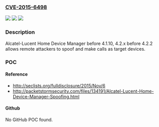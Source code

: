 ### [CVE-2015-6498](https://cve.mitre.org/cgi-bin/cvename.cgi?name=CVE-2015-6498)
![](https://img.shields.io/static/v1?label=Product&message=n%2Fa&color=blue)
![](https://img.shields.io/static/v1?label=Version&message=n%2Fa&color=blue)
![](https://img.shields.io/static/v1?label=Vulnerability&message=n%2Fa&color=brighgreen)

### Description

Alcatel-Lucent Home Device Manager before 4.1.10, 4.2.x before 4.2.2 allows remote attackers to spoof and make calls as target devices.

### POC

#### Reference
- http://seclists.org/fulldisclosure/2015/Nov/6
- http://packetstormsecurity.com/files/134191/Alcatel-Lucent-Home-Device-Manager-Spoofing.html

#### Github
No GitHub POC found.

